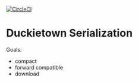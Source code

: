 [![CircleCI](https://circleci.com/gh/duckietown/duckietown-serialization.svg?style=shield)](https://circleci.com/gh/duckietown/duckietown-serialization)


# Duckietown Serialization


Goals:

- compact
- forward compatible
- download
